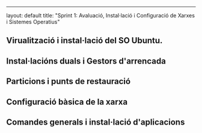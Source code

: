---
layout: default
title: "Sprint 1: Avaluació, Instal·lació i Configuració de Xarxes i Sistemes Operatius"


## Virualització i instal·lació del SO Ubuntu.
## Instal·lacións duals i Gestors d'arrencada
## Particions i punts de restauració
## Configuració bàsica de la xarxa
## Comandes generals i instal·lació d'aplicacions

